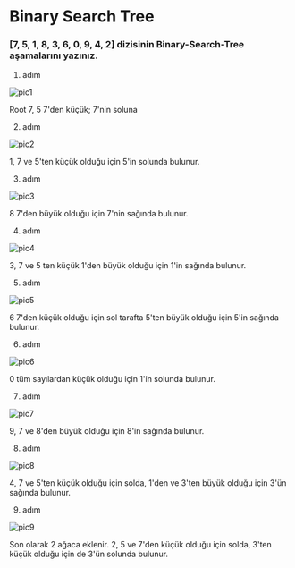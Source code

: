 # Binary Search Tree

###  [7, 5, 1, 8, 3, 6, 0, 9, 4, 2] dizisinin Binary-Search-Tree aşamalarını yazınız.

1. adım

![pic1](https://camo.githubusercontent.com/974d04b3c3c1a71a1f74bc069723c68eec60ac5fb43b75c1bc26b1ecae9ed1ce/68747470733a2f2f7777772e6c696e6b706963747572652e636f6d2f712f315f313534352e706e67)

Root 7, 5 7'den küçük; 7'nin soluna

2. adım

![pic2](https://camo.githubusercontent.com/1aa9bbba6ee327231b7f382a5930d0d1057ba8c9d00005b039411c6b1c6ae204/68747470733a2f2f7777772e6c696e6b706963747572652e636f6d2f712f325f323234332e706e67)

1, 7 ve 5'ten küçük olduğu için 5'in solunda bulunur.

3. adım

![pic3](https://camo.githubusercontent.com/6a75aa99396a360ecc5f482d9d039363a206f5261db50444060e8dc48649a2ef/68747470733a2f2f7777772e6c696e6b706963747572652e636f6d2f712f335f313431382e706e67)

8 7'den büyük olduğu için 7'nin sağında bulunur.

4. adım

![pic4](https://camo.githubusercontent.com/a53f6b1112e2f3e690d30e597506f434704af2fb9c5a7e9f7ee452db75f0cb97/68747470733a2f2f7777772e6c696e6b706963747572652e636f6d2f712f345f313130322e706e67)

3, 7 ve 5 ten küçük 1'den büyük olduğu için 1'in sağında bulunur.

5. adım

![pic5](https://camo.githubusercontent.com/64be4f8e49e13e7578bd8fcdab466b2a071b905c4e5d6ca85008ceaa94d733d8/68747470733a2f2f7777772e6c696e6b706963747572652e636f6d2f712f355f3235342e706e67)

6 7'den küçük olduğu için sol tarafta 5'ten büyük olduğu için 5'in sağında bulunur.

6. adım

![pic6](https://camo.githubusercontent.com/97a40b4285b9729145953dba36d8f19214729dca30bb62850b5f4a4a82bc3801/68747470733a2f2f7777772e6c696e6b706963747572652e636f6d2f712f365f3638312e706e67)

0 tüm sayılardan küçük olduğu için 1'in solunda bulunur.

7. adım

![pic7](https://camo.githubusercontent.com/51bbe07c45070d06adb414d6287fe174cc7842de4340b9c28d5023091114c518/68747470733a2f2f7777772e6c696e6b706963747572652e636f6d2f712f375f3435372e706e67)

9, 7 ve 8'den büyük olduğu için 8'in sağında bulunur.

8. adım

![pic8](https://user-images.githubusercontent.com/89038324/182029610-5f2887f5-07d8-486b-a08d-ba81cabb3025.png)

4, 7 ve 5'ten küçük olduğu için solda, 1'den ve 3'ten büyük olduğu için 3'ün sağında bulunur.

9. adım

![pic9](https://user-images.githubusercontent.com/89038324/182029654-31b444d8-687b-4a4b-9db8-01bec5ca610f.png)

Son olarak 2 ağaca eklenir. 2, 5 ve 7'den küçük olduğu için solda, 3'ten küçük olduğu için de 3'ün solunda bulunur.


